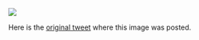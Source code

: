 [![](/guides/oauth.png)](/guides/oauth.png)

Here is the [original tweet](https://twitter.com/kamranahmedse/status/1276994010423361540) where this image was posted.
